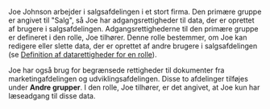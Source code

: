 <!-- markdownlint-disable-file MD041 -->
Joe Johnson arbejder i salgsafdelingen i et stort firma. Den primære gruppe er angivet til "Salg", så Joe har adgangsrettigheder til data, der er oprettet af brugere i salgsafdelingen. Adgangsrettighederne til den primære gruppe er defineret i den rolle, Joe tilhører. Denne rolle bestemmer, om Joe kan redigere eller slette data, der er oprettet af andre brugere i salgsafdelingen (se [Definition af datarettigheder for en rolle][1]).

Joe har også brug for begrænsede rettigheder til dokumenter fra marketingafdelingen og udviklingsafdelingen. Disse to afdelinger tilføjes under **Andre grupper**. I den rolle, Joe tilhører, er det angivet, at Joe kun har læseadgang til disse data.

<!-- Referenced links -->
[1]: ../role/set-data-rights-for-role.md

<!-- Referenced images -->
